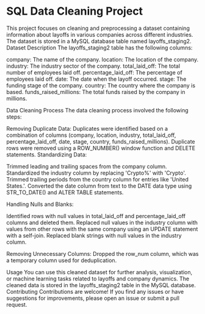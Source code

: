 
# SQL Data Cleaning Project
This project focuses on cleaning and preprocessing a dataset containing information about layoffs in various companies across different industries. The dataset is stored in a MySQL database table named layoffs_staging2.
Dataset Description
The layoffs_staging2 table has the following columns:

company: The name of the company.
location: The location of the company.
industry: The industry sector of the company.
total_laid_off: The total number of employees laid off.
percentage_laid_off: The percentage of employees laid off.
date: The date when the layoff occurred.
stage: The funding stage of the company.
country: The country where the company is based.
funds_raised_millions: The total funds raised by the company in millions.

Data Cleaning Process
The data cleaning process involved the following steps:

Removing Duplicate Data: Duplicates were identified based on a combination of columns (company, location, industry, total_laid_off, percentage_laid_off, date, stage, country, funds_raised_millions). Duplicate rows were removed using a ROW_NUMBER() window function and DELETE statements.
Standardizing Data:

Trimmed leading and trailing spaces from the company column.
Standardized the industry column by replacing 'Crypto%' with 'Crypto'.
Trimmed trailing periods from the country column for entries like 'United States.'.
Converted the date column from text to the DATE data type using STR_TO_DATE() and ALTER TABLE statements.


Handling Nulls and Blanks:

Identified rows with null values in total_laid_off and percentage_laid_off columns and deleted them.
Replaced null values in the industry column with values from other rows with the same company using an UPDATE statement with a self-join.
Replaced blank strings with null values in the industry column.


Removing Unnecessary Columns: Dropped the row_num column, which was a temporary column used for deduplication.

Usage
You can use this cleaned dataset for further analysis, visualization, or machine learning tasks related to layoffs and company dynamics. The cleaned data is stored in the layoffs_staging2 table in the MySQL database.
Contributing
Contributions are welcome! If you find any issues or have suggestions for improvements, please open an issue or submit a pull request.
